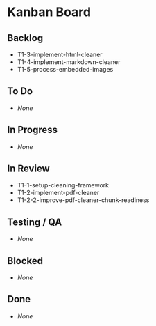 # Kanban Board

## Backlog
- T1-3-implement-html-cleaner
- T1-4-implement-markdown-cleaner
- T1-5-process-embedded-images

## To Do
- _None_

## In Progress
- _None_

## In Review
- T1-1-setup-cleaning-framework
- T1-2-implement-pdf-cleaner
- T1-2-2-improve-pdf-cleaner-chunk-readiness

## Testing / QA
- _None_

## Blocked
- _None_

## Done
- _None_

